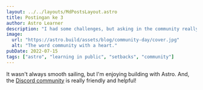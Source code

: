 ```yaml
---
layout: ../../layouts/MdPostsLayout.astro
title: Postingan ke 3
author: Astro Learner
description: "I had some challenges, but asking in the community really helped!"
image:
  url: "https://astro.build/assets/blog/community-day/cover.jpg"
  alt: "The word community with a heart."
pubDate: 2022-07-15
tags: ["astro", "learning in public", "setbacks", "community"]
---
```


It wasn't always smooth sailing, but I'm enjoying building with Astro. And, the [Discord community](https://astro.build/chat) is really friendly and helpful!
